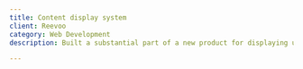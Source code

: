 ```yaml
---
title: Content display system
client: Reevoo
category: Web Development
description: Built a substantial part of a new product for displaying user generated content on clients' websites. After working on the user interface, I built a more flexible backend system. This allowed us meet increasing demand from new clients by automating the import of their data.

---
```

